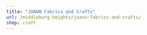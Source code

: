 ```yaml
---
title: "JOANN Fabrics and Crafts"
url: /middleburg-heights/joann-fabrics-and-crafts/
shop: craft
---
```

